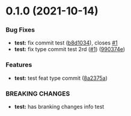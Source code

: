 # 0.1.0 (2021-10-14)


### Bug Fixes

* **test:** fix commit test ([b8d1034](https://github.com/zuoxiaobai/comitizen-practice-demo/commit/b8d1034b8022176a479bfd981cc4663f271be509)), closes [#1](https://github.com/zuoxiaobai/comitizen-practice-demo/issues/1)
* **test:** fix type commit test 2rd ([#1](https://github.com/zuoxiaobai/comitizen-practice-demo/issues/1)) ([990374e](https://github.com/zuoxiaobai/comitizen-practice-demo/commit/990374ee7e14214ad0d9e814435f1321922a782c))


### Features

* **test:** test feat type commit ([8a2375a](https://github.com/zuoxiaobai/comitizen-practice-demo/commit/8a2375a40a6cc7c5c1984803dabfcc6d68f4d974))


### BREAKING CHANGES

* **test:** has branking changes info test



